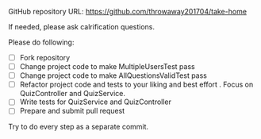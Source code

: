 GitHub repository URL: https://github.com/throwaway201704/take-home

If needed, please ask calrification questions.

Please do following:

- [ ] Fork repository 
- [ ] Change project code to make MultipleUsersTest pass
- [ ] Change project code to make AllQuestionsValidTest pass
- [ ] Refactor project code and tests to your liking and best effort . Focus on QuizController and QuizService.
- [ ] Write tests for QuizService and QuizController
- [ ] Prepare and submit pull request

Try to do every step as a separate commit. 